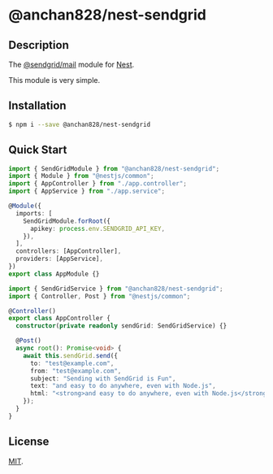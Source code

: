 # @anchan828/nest-sendgrid

## Description

The [@sendgrid/mail](https://github.com/sendgrid/sendgrid-nodejs/tree/master/packages/mail) module for [Nest](https://github.com/nestjs/nest).

This module is very simple.

## Installation

```bash
$ npm i --save @anchan828/nest-sendgrid
```

## Quick Start

```ts
import { SendGridModule } from "@anchan828/nest-sendgrid";
import { Module } from "@nestjs/common";
import { AppController } from "./app.controller";
import { AppService } from "./app.service";

@Module({
  imports: [
    SendGridModule.forRoot({
      apikey: process.env.SENDGRID_API_KEY,
    }),
  ],
  controllers: [AppController],
  providers: [AppService],
})
export class AppModule {}
```

```ts
import { SendGridService } from "@anchan828/nest-sendgrid";
import { Controller, Post } from "@nestjs/common";

@Controller()
export class AppController {
  constructor(private readonly sendGrid: SendGridService) {}

  @Post()
  async root(): Promise<void> {
    await this.sendGrid.send({
      to: "test@example.com",
      from: "test@example.com",
      subject: "Sending with SendGrid is Fun",
      text: "and easy to do anywhere, even with Node.js",
      html: "<strong>and easy to do anywhere, even with Node.js</strong>",
    });
  }
}
```

## License

[MIT](LICENSE).

